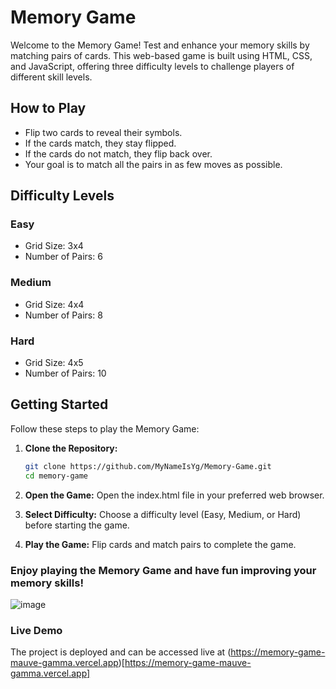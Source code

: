 # Memory Game

Welcome to the Memory Game! Test and enhance your memory skills by matching pairs of cards. This web-based game is built using HTML, CSS, and JavaScript, offering three difficulty levels to challenge players of different skill levels.

## How to Play

- Flip two cards to reveal their symbols.
- If the cards match, they stay flipped.
- If the cards do not match, they flip back over.
- Your goal is to match all the pairs in as few moves as possible.

## Difficulty Levels

### Easy

- Grid Size: 3x4
- Number of Pairs: 6

### Medium

- Grid Size: 4x4
- Number of Pairs: 8

### Hard

- Grid Size: 4x5
- Number of Pairs: 10

## Getting Started

Follow these steps to play the Memory Game:

1. **Clone the Repository:**
   ```bash
   git clone https://github.com/MyNameIsYg/Memory-Game.git
   cd memory-game
   ```
   
2. **Open the Game:**
    Open the index.html file in your preferred web browser.

3.  **Select Difficulty:**
    Choose a difficulty level (Easy, Medium, or Hard) before starting the game.

4.  **Play the Game:**
    Flip cards and match pairs to complete the game.

### Enjoy playing the Memory Game and have fun improving your memory skills!

![image](https://github.com/MyNameIsYg/Memory-Game/assets/117977974/f3398305-ebe8-41b0-9544-ba300de45e07)

### Live Demo
The project is deployed and can be accessed live at (https://memory-game-mauve-gamma.vercel.app)[https://memory-game-mauve-gamma.vercel.app]

